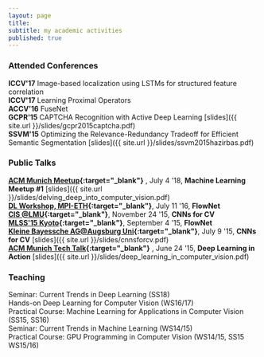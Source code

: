 ```yaml
---
layout: page
title:
subtitle: my academic activities
published: true
---
```


### Attended Conferences ###

**ICCV'17** Image-based localization using LSTMs for structured feature correlation<br />
**ICCV'17** Learning Proximal Operators<br />
**ACCV'16** FuseNet<br />
**GCPR'15** CAPTCHA Recognition with Active Deep Learning [slides]({{ site.url }}/slides/gcpr2015captcha.pdf)<br />
**SSVM'15** Optimizing the Relevance-Redundancy Tradeoff for Efficient Semantic Segmentation [slides]({{ site.url }}/slides/ssvm2015hazirbas.pdf)<br />

### Public Talks ###

**[ACM Munich Meetup](https://www.meetup.com/munichacm/events/251791247/){:target="_blank"}** , July 4 '18, **Machine Learning Meetup #1** [slides]({{ site.url }}/slides/delving_deep_into_computer_vision.pdf)<br />
**[DL Workshop, MPI-ETH](https://is.tuebingen.mpg.de/events/cls-workshop-deep-learning-theory-and-practice){:target="_blank"}**, July 11 '16, **FlowNet**<br />
**[CIS @LMU](http://www.cis.uni-muenchen.de/){:target="_blank"}**, November 24 '15, **CNNs for CV**<br />
**[MLSS'15 Kyoto](http://www.iip.ist.i.kyoto-u.ac.jp/mlss15/doku.php){:target="_blank"}**, September 4 '15, **FlowNet**<br />
**[Kleine Bayessche AG@Augsburg Uni](https://pizzaseminar.speicherleck.de/index-4.html){:target="_blank"}**, July 9 '15, **CNNs for CV** [slides]({{ site.url }}/slides/cnnsforcv.pdf)<br />
**[ACM Munich Tech Talk](http://munichacm.de/dlia-01/){:target="_blank"}** , June 24 '15, **Deep Learning in Action** [slides]({{ site.url }}/slides/deep_learning_in_computer_vision.pdf)<br />

### Teaching ###

Seminar: Current Trends in Deep Learning (SS18)<br />
Hands-on Deep Learning for Computer Vision (WS16/17)<br />
Practical Course: Machine Learning for Applications in Computer Vision (SS15, SS16)<br />
Seminar: Current Trends in Machine Learning (WS14/15)<br />
Practical Course: GPU Programming in Computer Vision (WS14/15, SS15 WS15/16)<br />
